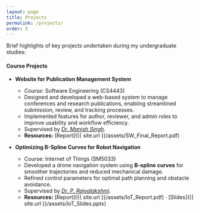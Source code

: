 ```yaml
---
layout: page
title: Projects
permalink: /projects/
order: 5
---
```

Brief highlights of key projects undertaken during my undergraduate studies:

<!-- 
1. SWE
2. IoT
3. compilers
4. DBMS
5. OS
6. SDE -->

#### **Course Projects**


- **Website for Publication Management System**  
  - *Course:* Software Engineering (CS4443)  
  - Designed and developed a web-based system to manage conferences and research publications, enabling streamlined submission, review, and tracking processes.  
  - Implemented features for author, reviewer, and admin roles to improve usability and workflow efficiency.  
  - Supervised by *[Dr. Manish Singh](https://people.iith.ac.in/msingh/)*.  
  - **Resources:** [Report]({{ site.url }}/assets/SW_Final_Report.pdf)


- **Optimizing B-Spline Curves for Robot Navigation**  
  - Course: Internet of Things (SM5033)  
  - Developed a drone navigation system using **B-spline curves** for smoother trajectories and reduced mechanical damage.  
  - Refined control parameters for optimal path planning and obstacle avoidance.  
  - Supervised by *[Dr. P. Rajyalakshmi](https://people.iith.ac.in/raji/)*.  
  - **Resources:** [Report]({{ site.url }}/assets/IoT_Report.pdf) · [Slides]({{ site.url }}/assets/IoT_Slides.pptx)




